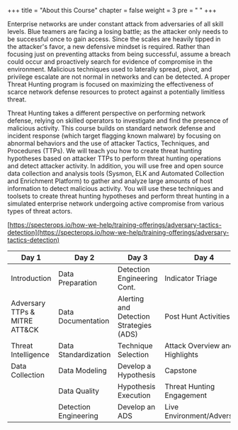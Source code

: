 +++
title = "About this Course"
chapter = false
weight = 3
pre = "<i class='fab fa-leanpub'></i> "
+++

Enterprise networks are under constant attack from adversaries of all skill levels. Blue teamers are facing a losing battle; as the attacker only needs to be successful once to gain access. Since the scales are heavily tipped in the attacker's favor, a new defensive mindset is required. Rather than focusing just on preventing attacks from being successful, assume a breach could occur and proactively search for evidence of compromise in the environment. Malicious techniques used to laterally spread, pivot, and privilege escalate are not normal in networks and can be detected. A proper Threat Hunting program is focused on maximizing the effectiveness of scarce network defense resources to protect against a potentially limitless threat.

Threat Hunting takes a different perspective on performing network defense, relying on skilled operators to investigate and find the presence of malicious activity. This course builds on standard network defense and incident response (which target flagging known malware) by focusing on abnormal behaviors and the use of attacker Tactics, Techniques, and Procedures (TTPs). We will teach you how to create threat hunting hypotheses based on attacker TTPs to perform threat hunting operations and detect attacker activity. In addition, you will use free and open source data collection and analysis tools (Sysmon, ELK and Automated Collection and Enrichment Platform) to gather and analyze large amounts of host information to detect malicious activity. You will use these techniques and toolsets to create threat hunting hypotheses and perform threat hunting in a simulated enterprise network undergoing active compromise from various types of threat actors.

[https://specterops.io/how-we-help/training-offerings/adversary-tactics-detection](https://specterops.io/how-we-help/training-offerings/adversary-tactics-detection)

| Day 1 	| Day 2 	| Day 3 	| Day 4 	|
|---------------------------------	|------------------------------------	|------------------------------	|----------------------------	|
| Introduction	| Data Preparation 	| Detection Engineering Cont. 	| Indicator Triage​  	|
| Adversary TTPs & ​MITRE ATT&CK 	| Data Documentation 	| Alerting and Detection Strategies (ADS)​ 	| Post Hunt Activities	|
| Threat Intelligence | Data Standardization 	| Technique Selection	| Attack Overview and Highlights 	|
| Data Collection | Data Modeling 	| Develop a Hypothesis 	| Capstone 	|
| 	| Data Quality  | Hypothesis Execution 	| Threat Hunting Engagement	|
|   | Detection Engineering| Develop an ADS | Live Environment/Adversary |


